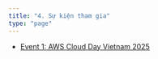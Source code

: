 ```yaml
---
title: "4. Sự kiện tham gia"
type: "page"
---
```


- [Event 1: AWS Cloud Day Vietnam 2025](event_1/)

